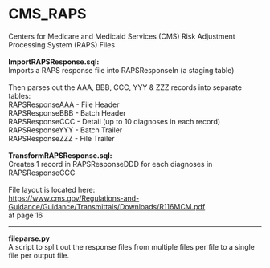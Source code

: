 # CMS_RAPS<br/>
Centers for Medicare and Medicaid Services (CMS) Risk Adjustment Processing System (RAPS) Files<br/>
<br/>
<b>ImportRAPSResponse.sql:</b><br/>
Imports a RAPS response file into RAPSResponseIn (a staging table)<br/>
<br/>
Then parses out the AAA, BBB, CCC, YYY & ZZZ records into separate tables:<br/>
RAPSResponseAAA - File Header<br/>
RAPSResponseBBB - Batch Header<br/>
RAPSResponseCCC - Detail (up to 10 diagnoses in each record)<br/>
RAPSResponseYYY - Batch Trailer<br/>
RAPSResponseZZZ - File Trailer<br/>
<br/>
<b>TransformRAPSResponse.sql:</b><br/>
Creates 1 record in RAPSResponseDDD for each diagnoses in RAPSResponseCCC<br/>
<br/>
File layout is located here:<br/>
https://www.cms.gov/Regulations-and-Guidance/Guidance/Transmittals/Downloads/R116MCM.pdf</br>
at page 16<br/>
<hr/>
<b>fileparse.py</b><br/>
A script to split out the response files from multiple files per file to a single file per output file.
